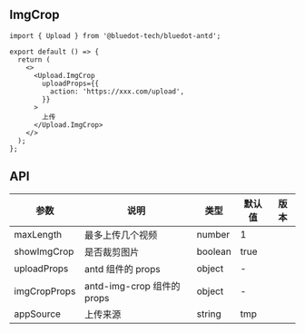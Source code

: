 ## ImgCrop

```tsx
import { Upload } from '@bluedot-tech/bluedot-antd';

export default () => {
  return (
    <>
      <Upload.ImgCrop
        uploadProps={{
          action: 'https://xxx.com/upload',
        }}
      >
        上传
      </Upload.ImgCrop>
    </>
  );
};
```

## API

| 参数         | 说明                       | 类型    | 默认值 | 版本 |
| ------------ | -------------------------- | ------- | ------ | ---- |
| maxLength    | 最多上传几个视频           | number  | 1      |
| showImgCrop  | 是否裁剪图片               | boolean | true   |
| uploadProps  | antd 组件的 props          | object  | -      |
| imgCropProps | antd-img-crop 组件的 props | object  | -      |
| appSource    | 上传来源                   | string  | tmp    |
